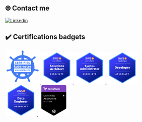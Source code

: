 <!-- <div align="center">
<h1 align="center">Hi I'm <a href="https://www.linkedin.com/in/andres-mu%C3%B1oz-pampillon">Andrés</a>  <img src="https://media.giphy.com/media/hvRJCLFzcasrR4ia7z/giphy.gif" width="28"></h1>
</div>

<div align="left">
<h2 align="left">📢​ Personal info</a></h2>
</div>
<div align="left">
  <ul>
  <li>🔭 <b><ins>I'm a Cloud Data Engineer and Data Scientist with Analytics Focus</ins></b></li>
  <li>🎓 <b>I also work as an Ed tech educator</b></li>
  <li>🔍 I'm currently learning about cloud-based data tools.</li>
  <li>👯 I'm looking to collaborate on educational projects.</li>
  <li>💬 Ask me about any questions regarding my repositories.</li>
</ul> 
</div>-->

<div align="left">
<h2 align="left">🌐​ Contact me</a></h2>
</div>
<div align="left">
  <a href='https://www.linkedin.com/in/adrianmagarola'>
    <img src="https://img.shields.io/badge/LinkedIn-0077B5?style=for-the-badge&logo=linkedin&logoColor=white"alt="Linkedin"/>
  </a>
  <!-- <a href='mailto:andresmunozpampillon@gmail.com'>
    <img src="https://img.shields.io/badge/Gmail-D14836?style=for-the-badge&logo=gmail&logoColor=white" alt="Gmail"/>
  </a> -->
</div>

<div align="left">
<h2 align="left">✔️ Certifications badgets</a></h2>
</div>
<div align="left">
  <a href="https://www.credly.com/badges/355b3dee-260a-4ff6-8bd5-3a9fde470272/public_url" target="_blank">
    <img src="https://github.com/amagarola/amagarola/blob/main/logos/cka.png?raw=true" height="110" alt="Github Foundations">
  </a>
  <a href="hhttps://www.credly.com/earner/earned/badge/32867d58-d082-43b2-9344-6c346611440f/public_url" target="_blank">
    <img src="https://github.com/amagarola/amagarola/blob/main/logos/AWS-Solutions-Architect-Associate.png?raw=true" height="100" alt="AWS Certified Cloud Practitioner">
  </a>
  <a href="https://www.credly.com/earner/earned/badge/68bca581-63b9-4e24-b741-e8bf6ff80fa5/public_url" target="_blank">
    <img src="https://github.com/amagarola/amagarola/blob/main/logos/AWS-SysOps.png?raw=true" height="100" alt="AWS Certified Cloud Practitioner">
  </a>
  <a href="" target="_blank">
    <img src="https://github.com/amagarola/amagarola/blob/main/logos/AWS-Developer.png?raw=true" height="100" alt="AWS Certified Cloud Practitioner">
  </a>
  <a href="" target="_blank">
    <img src="https://github.com/amagarola/amagarola/blob/main/logos/AWS-Data-Engineer.png?raw=true" height="100" alt="AWS Certified Cloud Practitioner">
  </a>  <!-- <a href="" target="_blank">
    <img src="https://github.com/amagarola/amagarola/blob/main/logos/cka.png?raw=true" height="100" alt="AWS Certified Cloud Practitioner">
  </a>
 -->
  <a href="https://www.credly.com/earner/earned/badge/3c796c75-8435-40ac-8f3b-f3db2c95e9ab/public_url" target="_blank">
    <img src="https://github.com/amagarola/amagarola/blob/main/logos/terraform003.png?raw=true" height="100" alt="AWS Certified Cloud Practitioner">
  </a>
</div>

<!-- <div align="left">
<h2 align="left">🔥 Skillset</a></h2>
</div>
<ul>
  <li>
    <img src="https://img.shields.io/badge/Python-3776AB.svg?style=for-the-badge&logo=Python&logoColor=black" alt="Python">
    <img src="https://img.shields.io/badge/PyTorch-EE4C2C.svg?style=for-the-badge&logo=PyTorch&logoColor=black" alt="Pytorch">
    <img src="https://img.shields.io/badge/PostgreSQL-4169E1.svg?style=for-the-badge&logo=PostgreSQL&logoColor=black" alt="PostgreSQL">
    <img src="https://img.shields.io/badge/MySQL-4479A1.svg?style=for-the-badge&logo=MySQL&logoColor=black" alt="MySQL">
  </li>
  <li>
    <img src="https://img.shields.io/badge/AWS-232F3E.svg?style=for-the-badge&logo=amazon-web-services&logoColor=black" alt="AWS">
    <img src="https://img.shields.io/badge/Google%20Cloud-4285F4.svg?style=for-the-badge&logo=Google-Cloud&logoColor=black" alt="GCP">
    <img src="https://img.shields.io/badge/Terraform-844FBA.svg?style=for-the-badge&logo=Terraform&logoColor=black" alt="Terraform">
  </li>
  <li>
    <img src="https://img.shields.io/badge/AWS%20Lambda-FF9900.svg?style=for-the-badge&logo=AWS-Lambda&logoColor=black" alt="Lambda">
    <img src="https://img.shields.io/badge/Mage%20AI-43bef9.svg?style=for-the-badge&logo=MageAI&logoColor=black" alt="MageAI">
    <img src="https://img.shields.io/badge/Apache%20Airflow-017CEE.svg?style=for-the-badge&logo=Apache-Airflow&logoColor=black" alt="Airflow">
  </li>
  <li>
    <img src="https://img.shields.io/badge/Apache%20Spark-E25A1C.svg?style=for-the-badge&logo=Apache-Spark&logoColor=black" alt="Spark">
    <img src="https://img.shields.io/badge/dbt-FF694B.svg?style=for-the-badge&logo=dbt&logoColor=black" alt="DBT">
    <img src="https://img.shields.io/badge/Apache%20Kafka-231F20.svg?style=for-the-badge&logo=Apache-Kafka&logoColor=black" alt="Kafka">
  </li>
  <li>
    <img src="https://img.shields.io/badge/Google%20BigQuery-669DF6.svg?style=for-the-badge&logo=Google-BigQuery&logoColor=black" alt="BigQuery">
    <img src="https://img.shields.io/badge/Power%20BI-F2C811.svg?style=for-the-badge&logo=Power-BI&logoColor=black" alt="PowerBI">
    <img src="https://img.shields.io/badge/Looker-4285F4.svg?style=for-the-badge&logo=Looker&logoColor=black" alt="Looker">
  </li>
  <li>
    <img src="https://img.shields.io/badge/Docker-2496ED.svg?style=for-the-badge&logo=Docker&logoColor=black" alt="Docker">
    <img src="https://img.shields.io/badge/Git-F05032.svg?style=for-the-badge&logo=Git&logoColor=black" alt="GIT">
    <img src="https://img.shields.io/badge/GitHub-%236e6e6e?style=for-the-badge&logo=github&logoColor=black" alt="Github">
    <img src="https://img.shields.io/badge/GITHUB%20ACTIONS-%23004577?style=for-the-badge&logo=github-actions&logoColor=black">
  </li>
</ul>  

<div align="left">
<h2 align="left">👨🏽‍💻 Github profile</a></h2>
</div>
<div align="left">
  <ul>
  <li>I joined GitHub <b>3</b> years ago</li>
  <li>I've pushed <b>691</b> commits, opened <b>17</b> issues, submitted <b>78</b> pull requests and contribute to <b> 6</b> repositories.</li>
  <li>I've received <b>55</b> stars across <b>36</b> personal projects and <b>3</b> gists</li>
  <li><img src="https://visitor-badge.laobi.icu/badge?page_id=Andresmup.Andresmup" alt="visitors" style="width: auto; height: 20px;"></li>
</ul>
</div>

<div align="left">
<h2 align="left">💻​ PORTFOLIO-repos</a></h2>
</div>

<table width="100%" >
  <tr>
    <td align="center" width="50%" style="vertical-align: top;">
      <h2>AWS Data Oriented Migration Plan</h2>
      <div>
        <a href="https://drive.google.com/file/d/1TdgtbW5ayoMwk7iXCHoPaPCqA1kyeMty/view" target="_blank">
          <img src="https://raw.githubusercontent.com/gist/Andresmup/6688695875365cbbe8fbf1172bbe474f/raw/5fa11ba90b649b9ce0ca39cc39608bd4bdf551b3/DATA_ORIENTED_AWS_ARQUITECTURE_EN.svg?raw=true" height="120" alt="aws-migration-schema">
        </a>
      </div>
      <div>
        <a href="https://drive.google.com/file/d/1TdgtbW5ayoMwk7iXCHoPaPCqA1kyeMty/view" target="_blank">
          <img src="https://img.shields.io/badge/AWS-232F3E.svg?style=for-the-badge&logo=amazon-web-services&logoColor=black">
          <img src="https://img.shields.io/badge/Lambda-FF9900.svg?style=for-the-badge&logo=AWS-Lambda&logoColor=black">
          <img src="https://img.shields.io/badge/S3-%2344aa44?style=for-the-badge&logo=amazon-s3&logoColor=black">
          <img src="https://img.shields.io/badge/Redshift-%23aa0000?style=for-the-badge&logo=amazon-redshift&logoColor=black">
        </a>
      </div>
      <p>Full migrating project to AWS cloud to enhance data utilization. Implementing Data Lake, data processing pipeline, Data Warehouse more.</p>
    </td>
    <td align="center" width="50%" style="vertical-align: top;">
      <h2>AWS Kinesis Pipeline RestAPI</h2>
      <div>
        <a href="https://github.com/Andresmup/aws-kinesis-data-ingestion-restapi" target="_blank">
          <img src="https://github.com/Andresmup/aws-kinesis-data-ingestion-restapi/blob/main/images/aws_data_ingestion_restapi_kinesis_dark.png?raw=true" height="120" alt="AWS KINESIS"">
        </a>
      </div>
      <div>
        <a href="https://github.com/Andresmup/aws-kinesis-data-ingestion-restapi" target="_blank">
          <img src="https://img.shields.io/badge/AWS-232F3E.svg?style=for-the-badge&logo=amazon-web-services&logoColor=black">
          <img src="https://img.shields.io/badge/API%20GATEWAY-dc2f6f.svg?style=for-the-badge&logo=amazon-api-gateway&logoColor=black">
          <img src="https://img.shields.io/badge/Terraform-844FBA.svg?style=for-the-badge&logo=Terraform&logoColor=black"">
        </a>
      </div>
      <p>Terraform IaC for AWS pipeline using Kinesis to ingest data through a REST API, sending the data into DynamoDB using Lambda and into S3 in Parquet files using Athena with Glue.</p>
    </td>
  </tr>
</table>

<br>

<table width="100%" >
  <tr>
    <td align="center" width="50%" style="vertical-align: top;">
      <h2>AWS Data Batch in Fargate + CI/CD</h2>
      <div>
       <a href="https://github.com/Andresmup/aws-batch-fargate" target="_blank">
          <img src="https://raw.githubusercontent.com/Andresmup/aws-batch-fargate/main/images/aws-batch-processing-dark.png" height="150" alt="AWS Batch">
        </a>
      </div>
      <div>
        <a href="https://github.com/Andresmup/aws-batch-fargate" target="_blank">
          <img src="https://img.shields.io/badge/AWS-232F3E.svg?style=for-the-badge&logo=amazon-web-services&logoColor=black">
          <img src="https://img.shields.io/badge/FARGATE-E25A1C.svg?style=for-the-badge&logo=amazon-ecs&logoColor=black">
          <img src="https://img.shields.io/badge/GITHUB%20ACTIONS-%23004577?style=for-the-badge&logo=github-actions&logoColor=black">
        </a>
      </div>
      <p>AWS Batch data processing showcase using Docker on ECS Fargate with GitHub Actions CI/CD</p>
    </td>
        <td align="center" width="50%" style="vertical-align: top;">
      <h2>AWS Lambda S3 objects to ALB</h2>
      <div>
        <a href="https://github.com/Andresmup/Lambda_Function_Container-AutoUpdate_Actions" target="_blank">
          <img src="https://github.com/Andresmup/Lambda_Function_Container-AutoUpdate_Actions/blob/main/images/aws-lambda-s3-alb-dark.png?raw=true" height="120" alt="AWS LAMBDA FUNCTION"">
        </a>
      </div>
      <div>
        <a href="https://github.com/Andresmup/Lambda_Function_Container-AutoUpdate_Actions" target="_blank">
          <img src="https://img.shields.io/badge/AWS-232F3E.svg?style=for-the-badge&logo=amazon-web-services&logoColor=black">
          <img src="https://img.shields.io/badge/AWS%20Lambda-FF9900.svg?style=for-the-badge&logo=AWS-Lambda&logoColor=black">
          <img src="https://img.shields.io/badge/Docker-2496ED.svg?style=for-the-badge&logo=Docker&logoColor=black">
        </a>
      </div>
      <p>AWS Lambda function deployed using a Docker image, which detects objects created in an S3 datalake and sends them to a Load Balancer via HTTP.</p>
    </td>
  </tr>
</table>


<br>

<table width="100%" >
  <tr>
    <td align="center" width="50%" style="vertical-align: top;">
      <h2>Pytorch CNN arquitectures</h2>
      <div>
        <a href="https://github.com/Andresmup/PyTorch_Arquitecture_Comparison" target="_blank">
          <img src="https://raw.githubusercontent.com/Andresmup/PyTorch_Arquitecture_Comparison/main/images/PyTorch_Logo.png" height="150" alt="Pytorch CNN arquitecture comparison">
        </a>
      </div>
      <div>
        <a href="https://github.com/Andresmup/PyTorch_Arquitecture_Comparison" target="_blank">
          <img src="https://img.shields.io/badge/Python-3776AB.svg?style=for-the-badge&logo=Python&logoColor=black">
          <img src="https://img.shields.io/badge/PyTorch-EE4C2C.svg?style=for-the-badge&logo=PyTorch&logoColor=black">
        </a>
      </div>
      <p>Various models from the ResNet and EfficientNet architectures are compared for image classification.</p>
    </td>    
    <td align="center" width="50%" style="vertical-align: top;">
      <h2>ML with SQL in BigQuery</h2>
      <div>
        <a href="https://gist.github.com/Andresmup/89ba81b6c583e39796e99de0a7343951" target="_blank">
          <img src="https://github-readme-stats.vercel.app/api/gist?id=89ba81b6c583e39796e99de0a7343951&theme=transparent" height="150" alt="Machine Learning con SQL en BigQuery">
        </a>
      </div>
      <div>
        <a href="https://gist.github.com/Andresmup/89ba81b6c583e39796e99de0a7343951" target="_blank">
          <img src="https://img.shields.io/badge/Google%20BigQuery-669DF6.svg?style=for-the-badge&logo=Google-BigQuery&logoColor=black">
          <img src="https://img.shields.io/badge/Google%20Cloud-4285F4.svg?style=for-the-badge&logo=Google-Cloud&logoColor=black">
        </a>
      </div>
      <p>Create a super easy ARIMA-PLUS-XREG model using SQL, explaining the queries step by step, developed in BigQuery.</p>
    </td>
  </tr>
</table>


<div align="left">
<h2 align="left">👨‍🏫​ EDTech-repos</a></h2>
</div>
<table width="100%" >
  <tr>
    <td align="center" width="50%" style="vertical-align: top;">
      <h2>Github Fundations Full Study Guide</h2>
      <div>
        <a href="https://github.com/Andresmup/github-foundations" target="_blank">
          <img src="https://github.com/Andresmup/github-foundations/blob/main/images/GithubFundationBadget.png?raw=true" height="120" alt="github-foundations">
        </a>
      </div>
      <div>
        <a href="https://github.com/Andresmup/github-foundations" target="_blank">
          <img src="https://img.shields.io/badge/GitHub-%236e6e6e?style=for-the-badge&logo=github&logoColor=black">
          <img src="https://img.shields.io/badge/Git-F05032.svg?style=for-the-badge&logo=Git&logoColor=black">
          <img src="https://img.shields.io/badge/GITHUB%20ACTIONS-%23004577?style=for-the-badge&logo=github-actions&logoColor=black">
        </a>
      </div>
      <p>Full GitHub study guide with notes, tips, and necessary material to pass the GitHub Foundations certification.</p>
    </td>
    <td align="center" width="50%" style="vertical-align: top;">
      <h2>Entry level Data Analysis</h2>
      <div>
        <a href="https://github.com/Andresmup/recursos-analisis-datos" target="_blank">
          <img src="https://raw.githubusercontent.com/Andresmup/recursos-analisis-datos/main/images/BANNER.jpg" height="150" alt="Curso básico análisis datos">
        </a>
      </div>
      <div>
        <a href="https://github.com/Andresmup/recursos-analisis-datos" target="_blank">
          <img src="https://img.shields.io/badge/Python-3776AB.svg?style=for-the-badge&logo=Python&logoColor=black">
          <img src="https://img.shields.io/badge/Microsoft%20Excel-217346.svg?style=for-the-badge&logo=Microsoft-Excel&logoColor=black">
          <img src="https://img.shields.io/badge/Pandas-150458.svg?style=for-the-badge&logo=pandas&logoColor=black">
        </a>
      </div>
      <p>Practical resources, activities, tips, guides, exercises, code, solved examples for the Beginner's Course in Data Analysis.</p>
    </td>
  </tr>
</table>


<div align="left">
<h2 align="left">⚙️ GitHub Analytics</a></h2>
</div>
<p align="center">
<a href="https://github.com/Andresmup">
  <img height="200" src="https://github-readme-stats.vercel.app/api?username=Andresmup&show=prs_merged_percentage&size_weight=0.5&count_weight=0.5&show_icons=true&theme=transparent"/>
  <img height="200" src="https://github-readme-stats.vercel.app/api/top-langs/?username=Andresmup&layout=compact&size_weight=0.5&count_weight=0.5&theme=transparent"/>
</a>
</p>

<p align="center">
<a href="https://github.com/Andresmup">
  <img src="https://github-readme-activity-graph.vercel.app/graph?username=Andresmup&theme=react-dark&hide_border=true&hide_title=false&area=true&custom_title=Total%20contribution%20graph%20in%20all%20repo" width="95%" alt="activity graph">
</a>
</p> -->
